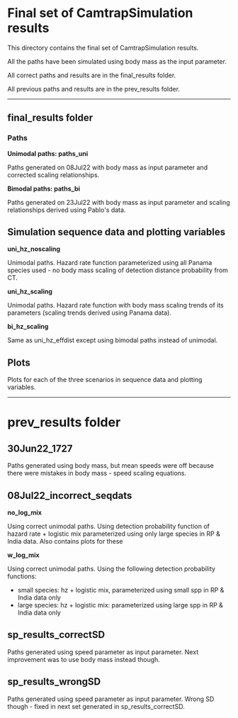 # **Final set of CamtrapSimulation results** 

This directory contains the final set of CamtrapSimulation results.

All the paths have been simulated using body mass as the input parameter.

All correct paths and results are in the final_results folder.

All previous paths and results are in the prev_results folder.
___

## **final_results folder**

### **Paths**

**Unimodal paths: paths_uni**

Paths generated on 08Jul22 with body mass as input parameter and corrected scaling relationships. 


**Bimodal paths: paths_bi**

Paths generated on 23Jul22 with body mass as input parameter and scaling relationships derived using Pablo's data.

## **Simulation sequence data and plotting variables**

**uni_hz_noscaling**

Unimodal paths. Hazard rate function parameterized using all Panama species used - no body mass scaling of detection distance probability from CT.

**uni_hz_scaling**

Unimodal paths. Hazard rate function with body mass scaling trends of its parameters (scaling trends derived using Panama data). 

**bi_hz_scaling**

Same as uni_hz_effdist except using bimodal paths instead of unimodal. 


## **Plots**

Plots for each of the three scenarios in sequence data and plotting variables.

___

# **prev_results folder**

## **30Jun22_1727**

Paths generated using body mass, but mean speeds were off because there were mistakes in body mass - speed scaling equations.

## **08Jul22_incorrect_seqdats**

**no_log_mix**

Using correct unimodal paths. Using detection probability function of hazard rate + logistic mix parameterized using only large species in RP & India data. Also contains plots for these

**w_log_mix**

Using correct unimodal paths. Using the following detection probability functions:
- small species: hz + logistic mix, parameterized using small spp in RP & India data only
- large species: hz + logistic mix: parameterized using large spp in RP & India data only

## **sp_results_correctSD**

Paths generated using speed parameter as input parameter. Next improvement was to use body mass instead though.

## **sp_results_wrongSD**

Paths generated using speed parameter as input parameter. Wrong SD though - fixed in next set generated in sp_results_correctSD.


